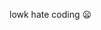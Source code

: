 lowk hate coding 😦
<!---
godofthegods1/godofthegods1 is a ✨ special ✨ repository because its `README.md` (this file) appears on your GitHub profile.
You can click the Preview link to take a look at your changes.
--->
